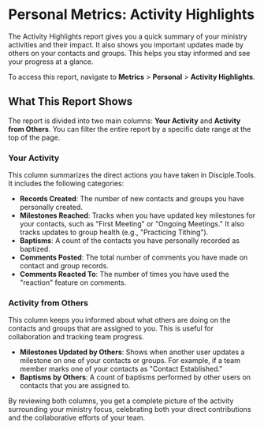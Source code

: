 # Personal Metrics: Activity Highlights

The Activity Highlights report gives you a quick summary of your ministry activities and their impact. It also shows you important updates made by others on your contacts and groups. This helps you stay informed and see your progress at a glance.

To access this report, navigate to **Metrics** > **Personal** > **Activity Highlights**.

## What This Report Shows

The report is divided into two main columns: **Your Activity** and **Activity from Others**. You can filter the entire report by a specific date range at the top of the page.

### Your Activity

This column summarizes the direct actions you have taken in Disciple.Tools. It includes the following categories:

*   **Records Created**: The number of new contacts and groups you have personally created.
*   **Milestones Reached**: Tracks when you have updated key milestones for your contacts, such as "First Meeting" or "Ongoing Meetings." It also tracks updates to group health (e.g., "Practicing Tithing").
*   **Baptisms**: A count of the contacts you have personally recorded as baptized.
*   **Comments Posted**: The total number of comments you have made on contact and group records.
*   **Comments Reacted To**: The number of times you have used the "reaction" feature on comments.

### Activity from Others

This column keeps you informed about what others are doing on the contacts and groups that are assigned to you. This is useful for collaboration and tracking team progress.

*   **Milestones Updated by Others**: Shows when another user updates a milestone on one of your contacts or groups. For example, if a team member marks one of your contacts as "Contact Established."
*   **Baptisms by Others**: A count of baptisms performed by other users on contacts that you are assigned to.

By reviewing both columns, you get a complete picture of the activity surrounding your ministry focus, celebrating both your direct contributions and the collaborative efforts of your team. 